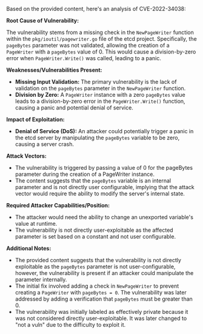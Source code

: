 Based on the provided content, here's an analysis of CVE-2022-34038:

**Root Cause of Vulnerability:**

The vulnerability stems from a missing check in the `NewPageWriter` function within the `pkg/ioutil/pagewriter.go` file of the etcd project. Specifically, the `pageBytes` parameter was not validated, allowing the creation of a `PageWriter` with a `pageBytes` value of 0. This would cause a division-by-zero error when `PageWriter.Write()` was called, leading to a panic.

**Weaknesses/Vulnerabilities Present:**

*   **Missing Input Validation:** The primary vulnerability is the lack of validation on the `pageBytes` parameter in the `NewPageWriter` function.
*  **Division by Zero:**  A `PageWriter` instance with a zero `pageBytes` value leads to a division-by-zero error in the `PageWriter.Write()` function, causing a panic and potential denial of service.

**Impact of Exploitation:**

*   **Denial of Service (DoS):** An attacker could potentially trigger a panic in the etcd server by manipulating the `pageBytes` variable to be zero, causing a server crash.

**Attack Vectors:**

*   The vulnerability is triggered by passing a value of 0 for the pageBytes parameter during the creation of a PageWriter instance.
*   The content suggests that the `pageBytes` variable is an internal parameter and is not directly user configurable, implying that the attack vector would require the ability to modify the server's internal state.

**Required Attacker Capabilities/Position:**

*   The attacker would need the ability to change an unexported variable's value at runtime.
*  The vulnerability is not directly user-exploitable as the affected parameter is set based on a constant and not user configurable.

**Additional Notes:**

*   The provided content suggests that the vulnerability is not directly exploitable as the `pageBytes` parameter is not user-configurable, however, the vulnerability is present if an attacker could manipulate the parameter internally.
*   The initial fix involved adding a check in `NewPageWriter` to prevent creating a `PageWriter` with `pageBytes = 0`.  The vulnerability was later addressed by adding a verification that `pageBytes` must be greater than 0.
*   The vulnerability was initially labeled as effectively private because it was not considered directly user-exploitable. It was later changed to "not a vuln" due to the difficulty to exploit it.